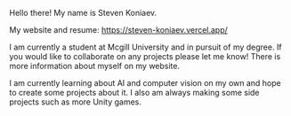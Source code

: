 Hello there! My name is Steven Koniaev.

My website and resume: https://steven-koniaev.vercel.app/

I am currently a student at Mcgill University and in pursuit of my degree. If you would like to collaborate on any projects please let me know! There is more information about myself on my website. 

I am currently learning about AI and computer vision on my own and hope to create some projects about it. I also am always making some side projects such as more Unity games.



























‎ 
